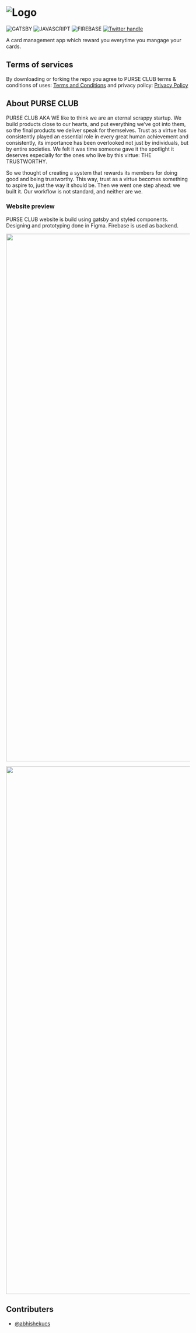 
# ![Logo](https://user-images.githubusercontent.com/92972006/138414504-187ed063-e689-4c64-b00d-62d1576eef6f.png)

![GATSBY](https://img.shields.io/badge/Gatsby-663399?style=for-the-badge&logo=gatsby&logoColor=white)
![JAVASCRIPT](https://img.shields.io/badge/JavaScript-323330?style=for-the-badge&logo=javascript&logoColor=F7DF1E)
![FIREBASE](https://img.shields.io/badge/firebase-ffca28?style=for-the-badge&logo=firebase&logoColor=black)
[![Twitter handle](https://img.shields.io/badge/Twitter-1DA1F2?style=for-the-badge&logo=twitter&logoColor=white)](https://www.twitter.com/purse.club)

A card management app which reward you everytime you mangage your cards.

## Terms of services
By downloading or forking the repo you agree to PURSE CLUB terms & conditions of uses: [Terms and Conditions](https://thepurse.club/terms_and_conditions) and privacy policy: [Privacy Policy](https://thepurse.club/privacy_policy)

## About PURSE CLUB
PURSE CLUB AKA WE like to think we are an eternal scrappy startup. We build products close to our hearts, and put everything we’ve got into them, so the final products we deliver speak for themselves. Trust as a virtue has consistently played an essential role in every great human achievement and consistently, its importance has been overlooked not just by individuals, but by entire societies. We felt it was time someone gave it the spotlight it deserves especially for the ones who live by this virtue: THE TRUSTWORTHY.

So we thought of creating a system that rewards its members for doing good and being trustworthy. This way, trust as a virtue becomes something to aspire to, just the way it should be. Then we went one step ahead: we built it. Our workflow is not standard, and neither are we.

### Website preview
PURSE CLUB website is build using gatsby and styled components. Designing and prototyping done in Figma. Firebase is used as backend.
<p align="center"><img width="1440" alt="landing page" src="https://user-images.githubusercontent.com/92972006/138425965-d2fe3f64-b297-44ea-9397-0d24e5190674.png"></p>

<p align="center"><img width="1440" alt="social media page" src="https://user-images.githubusercontent.com/92972006/138427004-82380965-9fb0-4e52-b928-e124cd64e82e.png"></p>

## Contributers
- [@abhishekucs](https://github.com/Abhishekucs)

